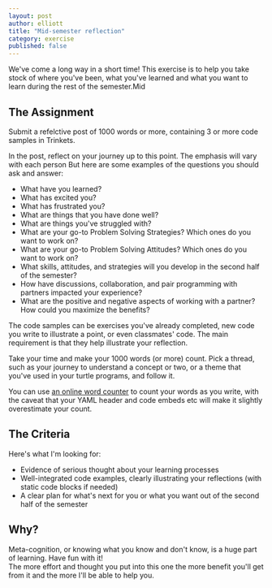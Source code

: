 ```yaml
---
layout: post
author: elliott
title: "Mid-semester reflection"
category: exercise
published: false
---
```


We've come a long way in a short time!  This exercise is to help you take stock
of where you've been, what you've learned and what you want to learn during the rest of 
the semester.Mid

## The Assignment

Submit a refelctive post of 1000 words or more, containing 3 or more code samples in Trinkets.

In the post, reflect on your journey up to this point.  The emphasis will vary with each person
But here are some examples of the questions you should ask and answer:

* What have you learned? 
* What has excited you?  
* What has frustrated you?  
* What are things that you have done well?  
* What are things you've struggled with?  
* What are your go-to Problem Solving Strategies? Which ones do you want to work on?
* What are your go-to Problem Solving Attitudes? Which ones do you want to work on?
* What skills, attitudes, and strategies will you develop in the second half of the semester?
* How have discussions, collaboration, and pair programming with partners impacted your experience?
* What are the positive and negative aspects of working with a partner? How could you maximize the benefits?

The code samples can be exercises you've already completed, new code you write to illustrate a point,
or even classmates' code.  The main requirement is that they help illustrate your reflection.

Take your time and make your 1000 words (or more) count.  Pick a thread, such as your journey to understand
a concept or two, or a theme that you've used in your turtle programs, and follow it.

You can use [an online word counter](https://wordcounter.net/) to count your words as you write,
with the caveat that your YAML header and code embeds etc will make it slightly overestimate your count.

## The Criteria

Here's what I'm looking for:

* Evidence of serious thought about your learning processes
* Well-integrated code examples, clearly illustrating your reflections (with static code blocks if needed)
* A clear plan for what's next for you or what you want out of the second half of the semester

## Why?

Meta-cognition, or knowing what you know and don't know, is a huge part of learning. Have fun with it!  
The more effort and thought you put into this one the more
benefit you'll get from it and the more I'll be able to help you.
